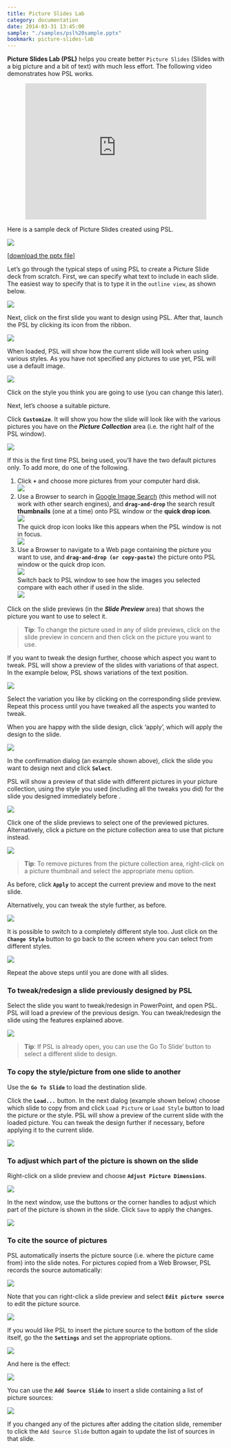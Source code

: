 ```yaml
---
title: Picture Slides Lab
category: documentation
date: 2014-03-31 13:45:00
sample: "./samples/psl%20sample.pptx"
bookmark: picture-slides-lab
---
```


**Picture Slides Lab (PSL)** helps you create better `Picture Slides` (Slides with a big picture and a bit of text) with much less effort. The following video demonstrates how PSL works.

<iframe style="display:block;margin-left:auto;margin-right:auto;" width="420" height="315" src="https://www.youtube.com/embed/vyBUandCKZo" frameborder="0" allowfullscreen></iframe>

Here is a sample deck of Picture Slides created using PSL.

![](./img/docs/picture-slides-lab/image_0.png)

[[download the pptx file](./samples/psl%20sample.pptx)] 

Let’s go through the typical steps of using PSL to create a Picture Slide deck from scratch. First, we can specify what text to include in each slide. The easiest way to specify that is to type it in the `outline view`, as shown below. 

![](./img/docs/picture-slides-lab/image_1.png)

Next, click on the first slide you want to design using PSL. After that, launch the PSL by clicking its icon from the ribbon. 

![](./img/docs/picture-slides-lab/image_2.png)

When loaded, PSL will show how the current slide will look when using various styles. As you have not specified any pictures to use yet, PSL will use a default image.

![](./img/docs/picture-slides-lab/image_3.png)

Click on the style you think you are going to use (you can change this later). 

Next, let’s choose a suitable picture. 

Click **`Customize`**. It will show you how the slide will look like with the various pictures you have on the ***Picture Collection*** area (i.e. the right half of the PSL window).

![](./img/docs/picture-slides-lab/image_4.png)

If this is the first time PSL being used, you’ll have the two default pictures only. To add more, do one of the following.

1. Click **`+`** and choose more pictures from your computer hard disk.<br />![](./img/docs/picture-slides-lab/image_5.png)<br />
2. Use a Browser to search in [Google Image Search](https://images.google.com/) (this method will not work with other search engines), and **`drag-and-drop`** the search result **thumbnails** (one at a time) onto PSL window or the **quick drop icon**.<br />
![](./img/docs/picture-slides-lab/psl-dnd.gif)<br />The quick drop icon looks like this appears when the PSL window is not in focus.<br />![](./img/docs/picture-slides-lab/image_7.png)<br />
3. Use a Browser to navigate to a Web page containing the picture you want to use, and **`drag-and-drop (or copy-paste)`** the picture onto PSL window or the quick drop icon.<br />![](./img/docs/picture-slides-lab/image_8.png)<br />
Switch back to PSL window to see how the images you selected compare with each other if used in the slide.<br />
![](./img/docs/picture-slides-lab/image_9.png)<br />

Click on the slide previews (in the ***Slide Preview*** area) that shows the picture you want to use to select it. 

>**Tip**: To change the picture used in any of slide previews, click on the slide preview in concern and then click on the picture you want to use.

If you want to tweak the design further, choose which aspect you want to tweak. PSL will show a preview of the slides with variations of that aspect. In the example below, PSL shows variations of the text position.

![](./img/docs/picture-slides-lab/image_11.png)

Select the variation you like by clicking on the corresponding slide preview. Repeat this process until you have tweaked all the aspects you wanted to tweak.

When you are happy with the slide design, click ‘apply’, which will apply the design to the slide.

![](./img/docs/picture-slides-lab/image_12.png)

In the confirmation dialog (an example shown above), click the slide you want to design next and click **`Select`**.

PSL will show a preview of that slide with different pictures in your picture collection, using the style you used (including all the tweaks you did) for the slide you designed immediately before .

![](./img/docs/picture-slides-lab/image_13.png)

Click one of the slide previews to select one of the previewed pictures. Alternatively, click a picture on the picture collection area to use that picture instead.

![](./img/docs/picture-slides-lab/image_14.png)

>**Tip**: To remove pictures from the picture collection area, right-click on a picture thumbnail and select the appropriate menu option.

As before, click **`Apply`** to accept the current preview and move to the next slide. 

Alternatively, you can tweak the style further, as before. 

![](./img/docs/picture-slides-lab/image_15.png)

It is possible to switch to a completely different style too. Just click on the **`Change Style`** button to go back to the screen where you can select from different styles.

![](./img/docs/picture-slides-lab/image_16.png)

Repeat the above steps until you are done with all slides. 


### To tweak/redesign a slide previously designed by PSL

Select the slide you want to tweak/redesign in PowerPoint, and open PSL. PSL will load a preview of the previous design. You can tweak/redesign the slide using the features explained above. 

![](./img/docs/picture-slides-lab/image_17.png)

>**Tip**: If PSL is already open, you can use the Go To Slide’ button to select a different slide to design. 


### To copy the style/picture from one slide to another

Use the **`Go To Slide`** to load the destination slide.

Click the **`Load...`** button. In the next dialog (example shown below) choose which slide to copy from and click `Load Picture` or `Load Style` button to load the picture or the style. PSL will show a preview of the current slide with the loaded picture. You can tweak the design further if necessary, before applying it to the current slide.

![](./img/docs/picture-slides-lab/image_18.png)


### To adjust which part of the picture is shown on the slide

Right-click on a slide preview and choose **`Adjust Picture Dimensions`**.

![](./img/docs/picture-slides-lab/image_19.png)

In the next window, use the buttons or the corner handles to adjust which part of the picture is shown in the slide. Click `Save` to apply the changes.

![](./img/docs/picture-slides-lab/image_20.png)


### To cite the source of pictures

PSL automatically inserts the picture source (i.e. where the picture came from) into the slide notes. For pictures copied from a Web Browser, PSL records the source automatically: 

![](./img/docs/picture-slides-lab/image_21.png)

Note that you can right-click a slide preview and select **`Edit picture source`** to edit the picture source.

![](./img/docs/picture-slides-lab/image_22.png)

If you would like PSL to insert the picture source to the bottom of the slide itself, go the the **`Settings`** and set the appropriate options.  

![](./img/docs/picture-slides-lab/image_23.png)

And here is the effect:

![](./img/docs/picture-slides-lab/image_24.png)

You can use the **`Add Source Slide`** to insert a slide containing a list of picture sources:

![](./img/docs/picture-slides-lab/image_25.png)

If you changed any of the pictures after adding the citation slide, remember to click the `Add Source Slide` button again to update the list of sources in that slide.



